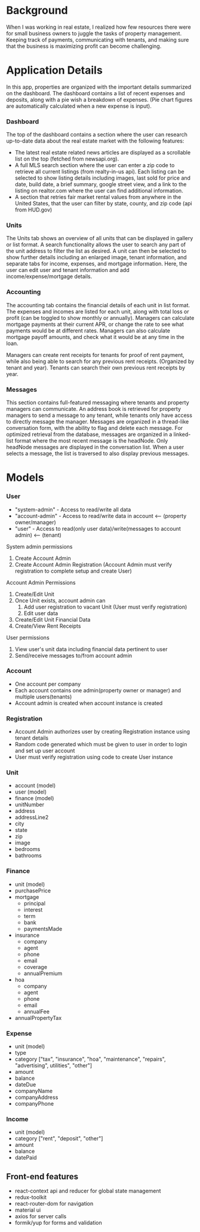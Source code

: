 
# Background

When I was working in real estate, I realized how few resources there were for small business owners to juggle the tasks of property management. Keeping track of payments, communicating with tenants, and making sure that the business is maximizing profit can become challenging.

# Application Details

In this app, properties are organized with the important details summarized on the dashboard. The dashboard contains a list of recent expenses and deposits, along with a pie wish a breakdown of expenses. (Pie chart figures are automatically calculated when a new expense is input).

### Dashboard
The top of the dashboard contains a section where the user can research up-to-date data about the real estate market with the following features:
* The latest real estate related news articles are displayed as a scrollable list on the top (fetched from newsapi.org).
* A full MLS search section where the user can enter a zip code to retrieve all current listings (from realty-in-us api). Each listing can be selected to show listing details including images, last sold for price and date, build date, a brief summary, google street view, and a link to the listing on realtor.com where the user can find additional information.
* A section that retries fair market rental values from anywhere in the United States, that the user can filter by state, county, and zip code (api from HUD.gov)

### Units
The Units tab shows an overview of all units that can be displayed in gallery or list format. A search functionality allows the user to search any part of the unit address to filter the list as desired. A unit can then be selected to show further details including an enlarged image, tenant information, and separate tabs for income, expenses, and mortgage information. Here, the user can edit user and tenant information and add income/expense/mortgage details.

### Accounting
The accounting tab contains the financial details of each unit in list format. The expenses and incomes are listed for each unit, along with total loss or profit (can be toggled to show monthly or annually). Managers can calculate mortgage payments at their current APR, or change the rate to see what payments would be at different rates. Managers can also calculate mortgage payoff amounts, and check what it would be at any time in the loan.

Managers can create rent receipts for tenants for proof of rent payment, while also being able to search for any previous rent receipts. (Organized by tenant and year). Tenants can search their own previous rent receipts by year.

### Messages

This section contains full-featured messaging where tenants and property managers can communicate. An address book is retrieved for property managers to send a message to any tenant, while tenants only have access to directly message the manager. Messages are organized in a thread-like conversation form, with the ability to flag and delete each message. For optimized retrieval from the database, messages are organized in a linked-list format where the most recent message is the headNode. Only headNode messages are displayed in the conversation list. When a user selects a message, the list is traversed to also display previous messages.


# Models
### User
* "system-admin" - Access to read/write all data
* "account-admin" - Access to read/write data in account <-- (property owner/manager)
* "user" - Access to read(only user data)/write(messages to account admin) <-- (tenant)

System admin permissions
1. Create Account Admin
2. Create Account Admin Registration (Account Admin must verify registration to complete setup and create User)

Account Admin Permissions
1. Create/Edit Unit
2. Once Unit exists, account admin can
   1. Add user registration to vacant Unit (User must verify registration)
   2. Edit user data
3. Create/Edit Unit Financial Data
4. Create/View Rent Receipts

User permissions
1. View user's unit data including financial data pertinent to user
2. Send/receive messages to/from account admin


### Account
* One account per company
* Each account contains one admin(property owner or manager) and multiple users(tenants)
* Account admin is created when account instance is created

### Registration
* Account Admin authorizes user by creating Registration instance using tenant details
* Random code generated which must be given to user in order to login and set up user account
* User must verify registration using code to create User instance

### Unit
* account (model)
* user (model)
* finance (model)
* unitNumber
* address
* addressLine2
* city
* state
* zip
* image
* bedrooms
* bathrooms

### Finance
* unit (model)
* purchasePrice
* mortgage
   * principal
   * interest
   * term
   * bank
   * paymentsMade
* insurance
   * company
   * agent
   * phone
   * email
   * coverage
   * annualPremium
* hoa
   * company
   * agent
   * phone
   * email
   * annualFee
* annualPropertyTax

### Expense
* unit (model)
* type
* category ["tax", "insurance", "hoa", "maintenance", "repairs", "advertising", utilities", "other"]
* amount
* balance
* dateDue
* companyName
* companyAddress
* companyPhone

### Income
* unit (model)
* category ["rent", "deposit", "other"]
* amount
* balance
* datePaid

## Front-end features
* react-context api and reducer for global state management
* redux-toolkit
* react-router-dom for navigation
* material ui
* axios for server calls
* formik/yup for forms and validation
